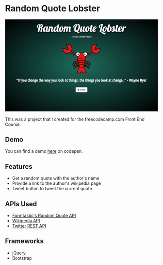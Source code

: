 # Random Quote Lobster

![Random Quote Lobster](https://github.com/jamespayne/randomquotelobster/blob/master/img/randomquotelobster.png?raw=true)

This was a project that I created for the freecodecamp.com Front End Course.

## Demo

You can find a demo [here](http://codepen.io/jlpayne/pen/yVZrLW) on codepen.

## Features

* Get a random quote with the author's name
* Provide a link to the author's wikipedia page
* Tweet button to tweet the current quote.

## APIs Used

* [Formtastic's Random Quote API](http://forismatic.com/en/api/)
* [Wikipedia API](https://www.mediawiki.org/wiki/API:Main_page)
* [Twitter REST API](https://dev.twitter.com/rest/public)

## Frameworks

* jQuery
* Bootstrap
